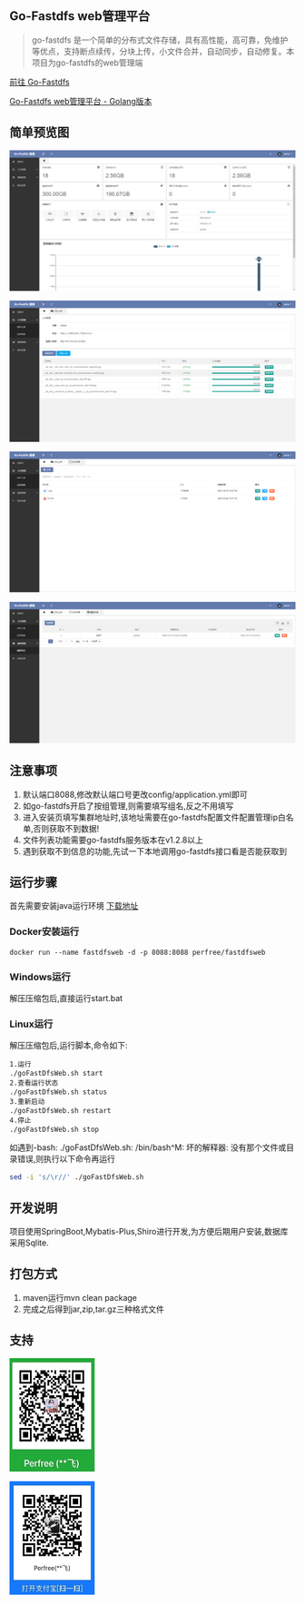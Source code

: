 ## Go-Fastdfs web管理平台
> go-fastdfs 是一个简单的分布式文件存储，具有高性能，高可靠，免维护等优点，支持断点续传，分块上传，小文件合并，自动同步，自动修复。本项目为go-fastdfs的web管理端

[前往 Go-Fastdfs](https://github.com/sjqzhang/go-fastdfs)

[Go-Fastdfs web管理平台 - Golang版本](https://github.com/perfree/go-fastdfs-web-go)

## 简单预览图
![控制台](./screen/01.png)

![文件上传](./screen/02.png)

![文件列表](./screen/03.png)

![集群列表](./screen/04.png)

## 注意事项
1. 默认端口8088,修改默认端口号更改config/application.yml即可
2. 如go-fastdfs开启了按组管理,则需要填写组名,反之不用填写
3. 进入安装页填写集群地址时,该地址需要在go-fastdfs配置文件配置管理ip白名单,否则获取不到数据!
4. 文件列表功能需要go-fastdfs服务版本在v1.2.8以上
5. 遇到获取不到信息的功能,先试一下本地调用go-fastdfs接口看是否能获取到

## 运行步骤
首先需要安装java运行环境
[下载地址](https://github.com/perfree/go-fastdfs-web/releases)

### Docker安装运行
```shell script
docker run --name fastdfsweb -d -p 8088:8088 perfree/fastdfsweb
```

### Windows运行
解压压缩包后,直接运行start.bat
### Linux运行
解压压缩包后,运行脚本,命令如下:
```
1.运行
./goFastDfsWeb.sh start
2.查看运行状态
./goFastDfsWeb.sh status
3.重新启动
./goFastDfsWeb.sh restart
4.停止
./goFastDfsWeb.sh stop
```
如遇到-bash: ./goFastDfsWeb.sh: /bin/bash^M: 坏的解释器: 没有那个文件或目录错误,则执行以下命令再运行
```bash
sed -i 's/\r//' ./goFastDfsWeb.sh
```

## 开发说明
项目使用SpringBoot,Mybatis-Plus,Shiro进行开发,为方便后期用户安装,数据库采用Sqlite.

## 打包方式
1. maven运行mvn clean package
2. 完成之后得到jar,zip,tar.gz三种格式文件
## 支持
![微信](./screen/wechat.jpg)

![支付宝](./screen/alipay.jpg)
